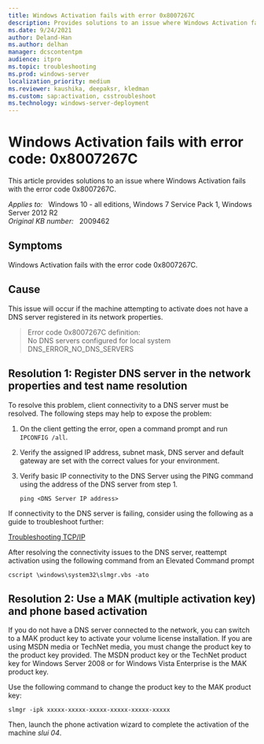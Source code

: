 ```yaml
---
title: Windows Activation fails with error 0x8007267C
description: Provides solutions to an issue where Windows Activation fails with the error code 0x8007267C.
ms.date: 9/24/2021
author: Deland-Han
ms.author: delhan
manager: dcscontentpm
audience: itpro
ms.topic: troubleshooting
ms.prod: windows-server
localization_priority: medium
ms.reviewer: kaushika, deepaksr, kledman
ms.custom: sap:activation, csstroubleshoot
ms.technology: windows-server-deployment
---
```

# Windows Activation fails with error code: 0x8007267C

This article provides solutions to an issue where Windows Activation fails with the error code 0x8007267C.

_Applies to:_ &nbsp; Windows 10 - all editions, Windows 7 Service Pack 1, Windows Server 2012 R2  
_Original KB number:_ &nbsp; 2009462

## Symptoms

Windows Activation fails with the error code 0x8007267C.

## Cause

This issue will occur if the machine attempting to activate does not have a DNS server registered in its network properties.

> Error code 0x8007267C definition:  
No DNS servers configured for local system  
DNS_ERROR_NO_DNS_SERVERS

## Resolution 1:  Register DNS server in the network properties and test name resolution

To resolve this problem, client connectivity to a DNS server must be resolved. The following steps may help to expose the problem:

1. On the client getting the error, open a command prompt and run `IPCONFIG /all`.
2. Verify the assigned IP address, subnet mask, DNS server and default gateway are set with the correct values for your environment.
3. Verify basic IP connectivity to the DNS Server using the PING command using the address of the DNS server from step 1.  

    `ping <DNS Server IP address>`

If connectivity to the DNS server is failing, consider using the following as a guide to troubleshoot further:

[Troubleshooting TCP/IP](/previous-versions/tn-archive/bb727023(v=technet.10))

After resolving the connectivity issues to the DNS server, reattempt activation using the following command from an Elevated Command prompt

```console
cscript \windows\system32\slmgr.vbs -ato
```

## Resolution 2:  Use a MAK (multiple activation key) and phone based activation

If you do not have a DNS server connected to the network, you can switch to a MAK product key to activate your volume license installation. If you are using MSDN media or TechNet media, you must change the product key to the product key provided. The MSDN product key or the TechNet product key for Windows Server 2008 or for Windows Vista Enterprise is the MAK product key.  

Use the following command to change the product key to the MAK product key:

`slmgr -ipk xxxxx-xxxxx-xxxxx-xxxxx-xxxxx-xxxxx`

Then, launch the phone activation wizard to complete the activation of the machine *slui 04*.

